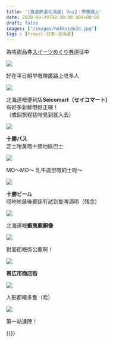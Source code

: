 ```yaml
---
title: '[食道鉄道北海道] Day2：帶廣路上'
date: 2020-09-29T08:30:00.000+08:00
draft: false
images: ["/images/hokkaido2d.jpg"]
tags : [travel-日本-北海道]
---
```


為咗甜品券[スイーツめぐり券](https://hidie.net/hokkaido2c/)遠征中    

![](/images/chihiro003.jpg)

好在平日朝早嘅帶廣路上唔多人

![](/images/hokkaido2d.jpg)

北海道嘅便利店**Seicomart（セイコマート）**  
有好多新鮮嘢好正㗎！  
（成個旅程猛咁見到就入去）

![](/images/hokkaido2d1.jpg)

**十勝バス**  
芝士咁黃嘅十勝地區巴士

![](/images/hokkaido2d2.jpg)

MO～MO～ 乳牛造型嘅的士呢～  

![](/images/hokkaido2d3.jpg)

**十勝ビール**  
哎吔吔最後都係冇試到隻啤酒㖭（残念）

![](/images/hokkaido2d4.jpg)

北海道嘅**蝦夷鹿銅像**

![](/images/hokkaido2d5.jpg)

對面街嘅係公鹿啊！

![](/images/hokkaido2d6.jpg)

**帯広市商店街**  

![](/images/hokkaido2d7.jpg)

人影都唔多隻（哈）  

![](/images/hokkaido2e2.jpg)

第一站達陣！



 
{{<hokkaido>}}
